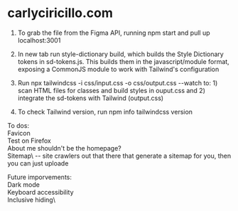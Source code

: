 # carlyciricillo.com

1) To grab the file from the Figma API, running npm start and pull up localhost:3001

2) In new tab run style-dictionary build, which builds the Style Dictionary tokens in sd-tokens.js. This builds them in the javascript/module format, exposing a CommonJS module to work with Tailwind's configuration

3) Run npx tailwindcss -i css/input.css -o css/output.css --watch to: 1) scan HTML files for classes and build styles in ouput.css and 2) integrate the sd-tokens with Tailwind (output.css)

4) To check Tailwind version, run npm info tailwindcss version

To dos:\
Favicon\
Test on Firefox\
About me shouldn't be the homepage?\
Sitemap\ -- site crawlers out that there that generate a sitemap for you, then you can just uploade

Future imporvements:\
Dark mode\
Keyboard accessibility\
Inclusive hiding\